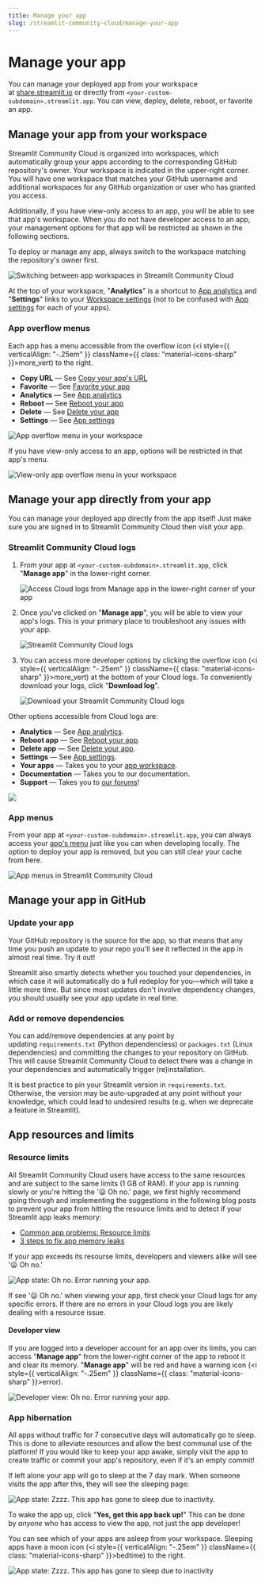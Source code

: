 ```yaml
---
title: Manage your app
slug: /streamlit-community-cloud/manage-your-app
---
```


# Manage your app

You can manage your deployed app from your workspace at <a href="https://share.streamlit.io" target="_blank">share.streamlit.io</a> or directly from `<your-custom-subdomain>.streamlit.app`. You can view, deploy, delete, reboot, or favorite an app.

## Manage your app from your workspace

Streamlit Community Cloud is organized into workspaces, which automatically group your apps according to the corresponding GitHub repository's owner. Your workspace is indicated in the upper-right corner. You will have one workspace that matches your GitHub username and additional workspaces for any GitHub organization or user who has granted you access.

Additionally, if you have view-only access to an app, you will be able to see that app's workspace. When you do not have developer access to an app, your management options for that app will be restricted as shown in the following sections.

To deploy or manage any app, always switch to the workspace matching the repository's owner first.

![Switching between app workspaces in Streamlit Community Cloud](/images/streamlit-community-cloud/workspace-switch.png)

At the top of your workspace, "**Analytics**" is a shortcut to [App analytics](/streamlit-community-cloud/manage-your-app/app-analytics) and "**Settings**" links to your [Workspace settings](/streamlit-community-cloud/manage-your-account/workspace-settings) (not to be confused with [App settings](/streamlit-community-cloud/manage-your-app/app-settings) for each of your apps).

### App overflow menus

Each app has a menu accessible from the overflow icon (<i style={{ verticalAlign: "-.25em" }} className={{ class: "material-icons-sharp" }}>more_vert</i>) to the right.

* **Copy URL** &mdash; See [Copy your app's URL](/streamlit-community-cloud/share-your-app#copy-your-apps-url)
* **Favorite** &mdash; See [Favorite your app](/streamlit-community-cloud/manage-your-app/favorite-your-app)
* **Analytics** &mdash; See [App analytics](/streamlit-community-cloud/manage-your-app/app-analytics)
* **Reboot** &mdash; See [Reboot your app](/streamlit-community-cloud/manage-your-app/reboot-your-app)
* **Delete** &mdash; See [Delete your app](/streamlit-community-cloud/manage-your-app/delete-your-app)
* **Settings** &mdash; See [App settings](/streamlit-community-cloud/manage-your-app/app-settings)

![App overflow menu in your workspace](/images/streamlit-community-cloud/workspace-app-overflow.png)

If you have view-only access to an app, options will be restricted in that app's menu.

![View-only app overflow menu in your workspace](/images/streamlit-community-cloud/workspace-view-only.png)

## Manage your app directly from your app

You can manage your deployed app directly from the app itself! Just make sure you are signed in to Streamlit Community Cloud then visit your app.

### Streamlit Community Cloud logs

1. From your app at `<your-custom-subdomain>.streamlit.app`, click "**Manage app**" in the lower-right corner.

    ![Access Cloud logs from Manage app in the lower-right corner of your app](/images/streamlit-community-cloud/cloud-logs-open.png)

2. Once you've clicked on "**Manage app**", you will be able to view your app's logs. This is your primary place to troubleshoot any issues with your app.

    ![Streamlit Community Cloud logs](/images/streamlit-community-cloud/cloud-logs.png)

3. You can access more developer options by clicking the overflow icon (<i style={{ verticalAlign: "-.25em" }} className={{ class: "material-icons-sharp" }}>more_vert</i>) at the bottom of your Cloud logs. To conveniently download your logs, click "**Download log**".

    ![Download your Streamlit Community Cloud logs](/images/streamlit-community-cloud/cloud-logs-menu-download.png)

<Flex>

<Div>

Other options accessible from Cloud logs are:

* **Analytics** &mdash; See [App analytics](/streamlit-community-cloud/manage-your-app/app-analytics).
* **Reboot app** &mdash; See [Reboot your app](/streamlit-community-cloud/manage-your-app/reboot-your-app).
* **Delete app** &mdash; See [Delete your app](/streamlit-community-cloud/manage-your-app/delete-your-app).
* **Settings** &mdash; See [App settings](/streamlit-community-cloud/manage-your-app/app-settings).
* **Your apps** &mdash; Takes you to your [app workspace](#manage-your-app-from-your-workspace).
* **Documentation** &mdash; Takes you to our documentation.
* **Support** &mdash; Takes you to <a href="https://discuss.streamlit.io/" target="_blank">our forums</a>!

</Div>

<div style={{ maxWidth: '30%', margin: "auto" }}>
    <Image src="/images/streamlit-community-cloud/cloud-logs-menu-XL.png" clean />
</div>

</Flex>

### App menus

From your app at `<your-custom-subdomain>.streamlit.app`, you can always access your [app's menu](/library/advanced-features/app-menu) just like you can when developing locally. The option to deploy your app is removed, but you can still clear your cache from here.

![App menus in Streamlit Community Cloud](/images/streamlit-community-cloud/app-menu.png)

## Manage your app in GitHub

### Update your app

Your GitHub repository is the source for the app, so that means that any time you push an update to your repo you'll see it reflected in the app in almost real time. Try it out!

Streamlit also smartly detects whether you touched your dependencies, in which case it will automatically do a full redeploy for you—which will take a little more time. But since most updates don't involve dependency changes, you should usually see your app update in real time.

### Add or remove dependencies

You can add/remove dependencies at any point by updating `requirements.txt` (Python dependenciess) or `packages.txt` (Linux dependencies) and committing the changes to your repository on GitHub. This will cause Streamlit Community Cloud to detect there was a change in your dependencies and automatically trigger (re)installation.

It is best practice to pin your Streamlit version in `requirements.txt`. Otherwise, the version may be auto-upgraded at any point without your knowledge, which could lead to undesired results (e.g. when we deprecate a feature in Streamlit).

## App resources and limits

### Resource limits

All Streamlit Community Cloud users have access to the same resources and are subject to the same limits (1 GB of RAM).
If your app is running slowly or you're hitting the '😦 Oh no.' page, we first highly recommend going through and implementing the suggestions in the following blog posts to prevent your app from hitting the resource limits and to detect if your Streamlit app leaks memory:

- <a href="https://blog.streamlit.io/common-app-problems-resource-limits/" target="_blank">Common app problems: Resource limits</a>
- <a href="https://blog.streamlit.io/3-steps-to-fix-app-memory-leaks/" target="_blank">3 steps to fix app memory leaks</a>

If your app exceeds its resourse limits, developers and viewers alike will see '😦 Oh no.'

<div style={{ maxWidth: '70%', margin: 'auto' }}>
<Image alt="App state: Oh no. Error running your app." src="/images/streamlit-community-cloud/app-state-oh-no.png" />
</div>

If see '😦 Oh no.' when viewing your app, first check your Cloud logs for any specific errors. If there are no errors in your Cloud logs you are likely dealing with a resource issue.

#### Developer view

If you are logged into a developer account for an app over its limits, you can access "**Manage app**" from the lower-right corner of the app to reboot it and clear its memory. "**Manage app**" will be red and have a warning icon (<i style={{ verticalAlign: "-.25em" }} className={{ class: "material-icons-sharp" }}>error</i>).

![Developer view: Oh no. Error running your app.](/images/streamlit-community-cloud/app-state-oh-no-developer.png)

### App hibernation

All apps without traffic for 7 consecutive days will automatically go to sleep. This is done to alleviate resources and allow the best communal use of the platform! If you would like to keep your app awake, simply visit the app to create traffic or commit your app's repository, even if it's an empty commit!

If left alone your app will go to sleep at the 7 day mark. When someone visits the app after this, they will see the sleeping page:
<div style={{ maxWidth: '80%', margin: 'auto' }}>
<Image alt="App state: Zzzz. This app has gone to sleep due to inactivity." src="/images/streamlit-community-cloud/app-state-zzzz.png" />
</div>

To wake the app up, click "**Yes, get this app back up!**" This can be done by *anyone* who has access to view the app, not just the app developer!

You can see which of your apps are asleep from your workspace. Sleeping apps have a moon icon (<i style={{ verticalAlign: "-.25em" }} className={{ class: "material-icons-sharp" }}>bedtime</i>) to the right.

![App state: Zzzz. This app has gone to sleep due to inactivity](/images/streamlit-community-cloud/app-state-zzzz-workspace.png)
